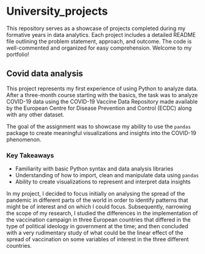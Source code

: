# University_projects
This repository serves as a showcase of projects completed during my formative years in data analytics. Each project includes a detailed README file outlining the problem statement, approach, and outcome. The code is well-commented and organized for easy comprehension. Welcome to my portfolio!

## Covid data analysis
This project represents my first experience of using Python to analyze data. After a three-month course starting with the basics, the task was to analyze COVID-19 data using the COVID-19 Vaccine Data Repository made available by the European Centre for Disease Prevention and Control (ECDC) along with any other dataset.

The goal of the assignment was to showcase my ability to use the `pandas` package to create meaningful visualizations and insights into the COVID-19 phenomenon.

### Key Takeaways
- Familiarity with basic Python syntax and data analysis libraries
- Understanding of how to import, clean and manipulate data using `pandas`
- Ability to create visualizations to represent and interpret data insights

In my project, I decided to focus initially on analysing the spread of the pandemic in different parts of the world in order to identify patterns that might be of interest and on which I could focus.
Subsequently, narrowing the scope of my research, I studied the differences in the implementation of the vaccination campaign in three European countries that differed in the type of political ideology in government at the time; and then concluded with a very rudimentary study of what could be the linear effect of the spread of vaccination on some variables of interest in the three different countries.
